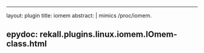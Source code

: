 
---
layout: plugin
title: iomem
abstract: |
    mimics /proc/iomem.

epydoc: rekall.plugins.linux.iomem.IOmem-class.html
---
